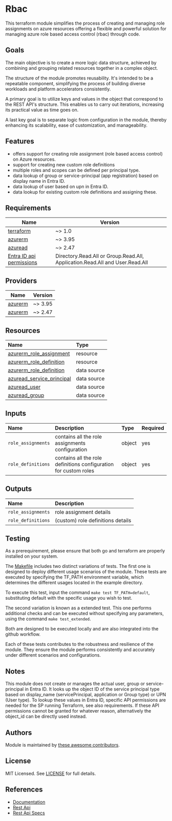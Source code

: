 # Rbac

This terraform module simplifies the process of creating and managing role assignments on azure resources offering a flexible and powerful solution for managing azure role based access control (rbac) through code.

## Goals

The main objective is to create a more logic data structure, achieved by combining and grouping related resources together in a complex object.

The structure of the module promotes reusability. It's intended to be a repeatable component, simplifying the process of building diverse workloads and platform accelerators consistently.

A primary goal is to utilize keys and values in the object that correspond to the REST API's structure. This enables us to carry out iterations, increasing its practical value as time goes on.

A last key goal is to separate logic from configuration in the module, thereby enhancing its scalability, ease of customization, and manageability.

## Features

- offers support for creating role assignment (role based access control) on Azure resources.
- support for creating new custom role definitions
- multiple roles and scopes can be defined per principal type.
- data lookup of group or service-principal (app registration) based on display name in Entra ID.
- data lookup of user based on upn in Entra ID.
- data lookup for existing custom role definitions and assigning these. 

## Requirements

| Name | Version |
|------|---------|
| <a name="requirement_terraform"></a> [terraform](#requirement\_terraform) | ~> 1.0 |
| <a name="requirement_azurerm"></a> [azurerm](#requirement\_azurerm) | ~> 3.95 |
| <a name="requirement_azuread"></a> [azuread](#requirement\_azuread) | ~> 2.47 |
| <a name="requirement_api_permissions"></a> [Entra ID api permissions](#requirement\_api_permissions_) | Directory.Read.All or Group.Read.All, Application.Read.All and User.Read.All  |

## Providers

| Name | Version |
|------|---------|
| <a name="provider_azurerm"></a> [azurerm](#provider\_azurerm) | ~> 3.95 |
| <a name="provider_azurerm"></a> [azurerm](#provider\_azurerm) | ~> 2.47 |

## Resources

| Name | Type |
| :-- | :-- |
| [azurerm_role_assignment](https://registry.terraform.io/providers/hashicorp/azurerm/latest/docs/resources/role_assignment) | resource |
| [azurerm_role_definition](https://registry.terraform.io/providers/hashicorp/azurerm/latest/docs/resources/role_definition) | resource |
| [azurerm_role_definition](https://registry.terraform.io/providers/hashicorp/azurerm/latest/docs/data-sources/role_definition) | data source |
| [azuread_service_principal](https://registry.terraform.io/providers/hashicorp/azuread/latest/docs/data-sources/service_principal) | data source |
| [azuread_user](https://registry.terraform.io/providers/hashicorp/azuread/latest/docs/data-sources/user) | data source |
| [azuread_group](https://registry.terraform.io/providers/hashicorp/azuread/latest/docs/data-sources/group) | data source |

## Inputs

| Name | Description | Type | Required |
| :-- | :-- | :-- | :-- |
| `role_assignments` | contains all the role assignments configuration | object | yes |
| `role_definitions` | contains all the role definitions configuration for custom roles | object | yes |

## Outputs

| Name | Description |
| :-- | :-- |
| `role_assignments` | role assignment details |
| `role_definitions` | (custom) role definitions details |

## Testing

As a prerequirement, please ensure that both go and terraform are properly installed on your system.

The [Makefile](Makefile) includes two distinct variations of tests. The first one is designed to deploy different usage scenarios of the module. These tests are executed by specifying the TF_PATH environment variable, which determines the different usages located in the example directory.

To execute this test, input the command ```make test TF_PATH=default```, substituting default with the specific usage you wish to test.

The second variation is known as a extended test. This one performs additional checks and can be executed without specifying any parameters, using the command ```make test_extended```.

Both are designed to be executed locally and are also integrated into the github workflow.

Each of these tests contributes to the robustness and resilience of the module. They ensure the module performs consistently and accurately under different scenarios and configurations.

## Notes

This module does not create or manages the actual user, group or service-principal in Entra ID.
It looks up the object ID of the service principal type based on display_name (servicePrincipal, application or Group type) or UPN (User type).
To lookup these values in Entra ID, specific API permissions are needed for the SP running Terraform, see also requirements.
If these API permissions cannot be granted for whatever reason, alternatively the object_id can be directly used instead.

## Authors

Module is maintained by [these awesome contributors](https://github.com/cloudnationhq/terraform-azure-rbac/graphs/contributors).

## License

MIT Licensed. See [LICENSE](https://github.com/cloudnationhq/terraform-azure-rbac/blob/main/LICENSE) for full details.

## References

- [Documentation](https://learn.microsoft.com/en-us/azure/role-based-access-control/)
- [Rest Api](https://learn.microsoft.com/en-us/azure/role-based-access-control/role-assignments-rest)
- [Rest Api Specs](https://github.com/MicrosoftDocs/azure-docs/blob/main/articles/role-based-access-control/role-assignments-list-rest.md)
